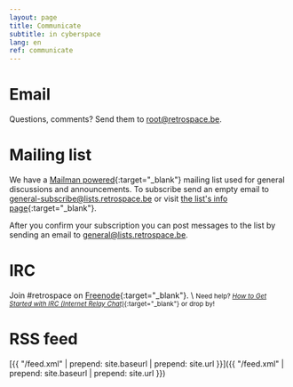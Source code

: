 ```yaml
---
layout: page
title: Communicate
subtitle: in cyberspace
lang: en
ref: communicate
---
```


# Email
Questions, comments? Send them to [&#114;&#111;&#111;&#116;&#064;&#114;&#101;&#116;&#114;&#111;&#115;&#112;&#097;&#099;&#101;&#046;&#098;&#101;](mailto:&#114;&#111;&#111;&#116;&#064;&#114;&#101;&#116;&#114;&#111;&#115;&#112;&#097;&#099;&#101;&#046;&#098;&#101;).

# Mailing list
We have a [Mailman powered](https://www.gnu.org/software/mailman/){:target="_blank"} mailing list used for general discussions and
announcements. To subscribe send an empty email to [&#103;&#101;&#110;&#101;&#114;&#097;&#108;&#045;&#115;&#117;&#098;&#115;&#099;&#114;&#105;&#098;&#101;&#064;&#108;&#105;&#115;&#116;&#115;&#046;&#114;&#101;&#116;&#114;&#111;&#115;&#112;&#097;&#099;&#101;&#046;&#098;&#101;](mailto:&#103;&#101;&#110;&#101;&#114;&#097;&#108;&#045;&#115;&#117;&#098;&#115;&#099;&#114;&#105;&#098;&#101;&#064;&#108;&#105;&#115;&#116;&#115;&#046;&#114;&#101;&#116;&#114;&#111;&#115;&#112;&#097;&#099;&#101;&#046;&#098;&#101;) or visit [the list's info page](https://lists.retrospace.be/listinfo/general/general){:target="_blank"}.

After you confirm your subscription you can post messages to the list by
sending an email to [&#103;&#101;&#110;&#101;&#114;&#097;&#108;&#064;&#108;&#105;&#115;&#116;&#115;&#046;&#114;&#101;&#116;&#114;&#111;&#115;&#112;&#097;&#099;&#101;&#046;&#098;&#101;](mailto:&#103;&#101;&#110;&#101;&#114;&#097;&#108;&#064;&#108;&#105;&#115;&#116;&#115;&#046;&#114;&#101;&#116;&#114;&#111;&#115;&#112;&#097;&#099;&#101;&#046;&#098;&#101;).

# IRC
Join #retrospace on [Freenode](https://freenode.net/){:target="_blank"}.
\\
<small>
  Need help? [_How to Get Started with IRC (Internet Relay Chat)_](https://www.wikihow.com/Get-Started-with-IRC-%28Internet-Relay-Chat%29){:target="_blank"} or drop by!
</small>

# RSS feed
[{{ "/feed.xml" | prepend: site.baseurl | prepend: site.url }}]({{ "/feed.xml" | prepend: site.baseurl | prepend: site.url }})
